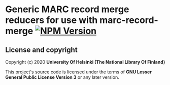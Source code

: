 # Generic MARC record merge reducers for use with marc-record-merge [![NPM Version](https://img.shields.io/npm/v/@natlibfi/melinda-marc-record-merge-reducers.svg)](https://npmjs.org/package/@natlibfi/melinda-marc-record-merge-reducers)

## License and copyright

Copyright (c) 2020 **University Of Helsinki (The National Library Of Finland)**

This project's source code is licensed under the terms of **GNU Lesser General Public License Version 3** or any later version.
